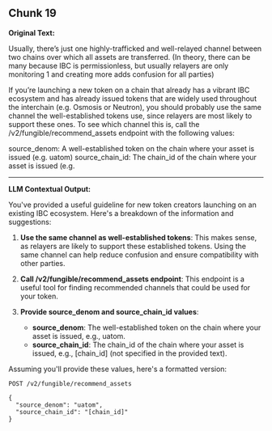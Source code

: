 ## Chunk 19

**Original Text:**

Usually, there’s just one highly-trafficked and well-relayed channel between two chains over which all assets are transferred. (In theory, there can be many because IBC is permissionless, but usually relayers are only monitoring 1 and creating more adds confusion for all parties)

If you’re launching a new token on a chain that already has a vibrant IBC ecosystem and has already issued tokens that are widely used throughout the interchain (e.g. Osmosis or Neutron), you should probably use the same channel the well-established tokens use, since relayers are most likely to support these ones. To see which channel this is, call the /v2/fungible/recommend_assets endpoint with the following values:

source_denom: A well-established token on the chain where your asset is issued (e.g. uatom)
source_chain_id: The chain_id of the chain where your asset is issued (e.g.

---

**LLM Contextual Output:**

You've provided a useful guideline for new token creators launching on an existing IBC ecosystem. Here's a breakdown of the information and suggestions:

1. **Use the same channel as well-established tokens**: This makes sense, as relayers are likely to support these established tokens. Using the same channel can help reduce confusion and ensure compatibility with other parties.
2. **Call /v2/fungible/recommend_assets endpoint**: This endpoint is a useful tool for finding recommended channels that could be used for your token.
3. **Provide source_denom and source_chain_id values**:

   - **source_denom**: The well-established token on the chain where your asset is issued, e.g., uatom.
   - **source_chain_id**: The chain_id of the chain where your asset is issued, e.g., [chain_id] (not specified in the provided text).

Assuming you'll provide these values, here's a formatted version:

```
POST /v2/fungible/recommend_assets

{
  "source_denom": "uatom",
  "source_chain_id": "[chain_id]"
}
```
